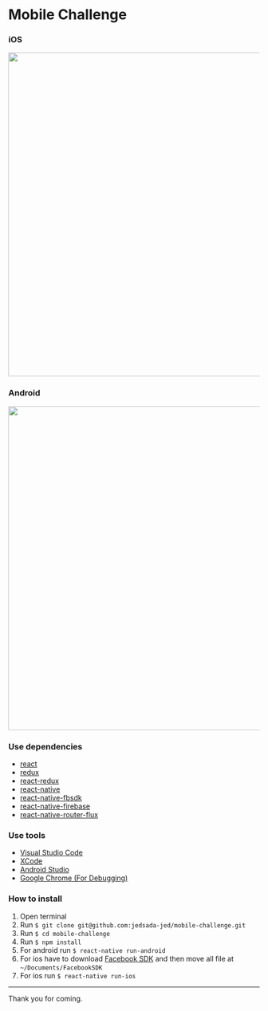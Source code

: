 # Mobile Challenge

### iOS
<img src="https://user-images.githubusercontent.com/21008002/36354897-72938338-150d-11e8-8c7b-21da3d4374e4.gif" height="650">

### Android
<img src="https://user-images.githubusercontent.com/21008002/36354900-83e31464-150d-11e8-995d-b2a51453fb68.gif" height="650">


### Use dependencies
* [react](https://github.com/facebook/react)
* [redux](https://github.com/reactjs/redux)
* [react-redux](https://github.com/reactjs/react-redux)
* [react-native](https://github.com/facebook/react-native)
* [react-native-fbsdk](https://github.com/facebook/react-native-fbsdk)
* [react-native-firebase](https://github.com/invertase/react-native-firebase)
* [react-native-router-flux](https://github.com/aksonov/react-native-router-flux)

### Use tools
* [Visual Studio Code](https://code.visualstudio.com/)
* [XCode](https://developer.apple.com/xcode/)
* [Android Studio](https://developer.android.com/studio/index.html)
* [Google Chrome (For Debugging)](https://www.google.com/intl/th/chrome/)

### How to install
1. Open terminal
2. Run `$ git clone git@github.com:jedsada-jed/mobile-challenge.git`
3. Run `$ cd mobile-challenge`
4. Run `$ npm install`
5. For android run `$ react-native run-android`
6. For ios have to download [Facebook SDK](https://developers.facebook.com/docs/ios/componentsdks) and then move all file at `~/Documents/FacebookSDK`
7. For ios run `$ react-native run-ios`
------------
Thank you for coming.